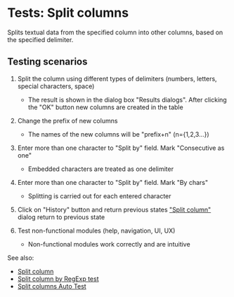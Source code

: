 <!-- TITLE: Tests: Split columns -->
<!-- SUBTITLE: -->

# Tests: Split columns

Splits textual data from the specified column into other columns, based on the specified delimiter.

## Testing scenarios

1. Split the column using different types of delimiters (numbers, letters, special characters, space)
   * The result is shown in the dialog box "Results dialogs". After clicking the "OK" button new columns are created in the table

1. Change the prefix of new columns
   * The names of the new columns will be "prefix+n" (n={1,2,3…})

1. Enter more than one character to "Split by" field. Mark "Consecutive as one" 
   * Embedded characters are treated as one delimiter

1. Enter more than one character to "Split by" field. Mark "By chars" 
   * Splitting is carried out for each entered character 

1. Click on "History" button and return previous states
["Split column"](text-to-columns.md) dialog return to previous state

1. Test non-functional modules (help, navigation, UI, UX)
   * Non-functional modules work correctly and are intuitive

See also:
 * [Split column](text-to-columns.md)
 * [Split column by RegExp test](../tests/split-column-regexp-test.md)
 * [Split columns Auto Test](text-to-columns-test.side)
